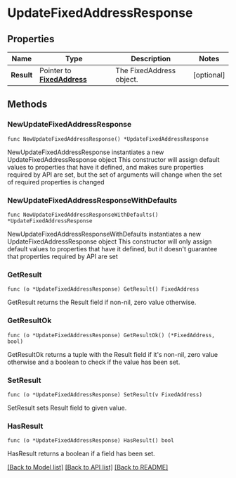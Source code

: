# UpdateFixedAddressResponse

## Properties

Name | Type | Description | Notes
------------ | ------------- | ------------- | -------------
**Result** | Pointer to [**FixedAddress**](FixedAddress.md) | The FixedAddress object. | [optional] 

## Methods

### NewUpdateFixedAddressResponse

`func NewUpdateFixedAddressResponse() *UpdateFixedAddressResponse`

NewUpdateFixedAddressResponse instantiates a new UpdateFixedAddressResponse object
This constructor will assign default values to properties that have it defined,
and makes sure properties required by API are set, but the set of arguments
will change when the set of required properties is changed

### NewUpdateFixedAddressResponseWithDefaults

`func NewUpdateFixedAddressResponseWithDefaults() *UpdateFixedAddressResponse`

NewUpdateFixedAddressResponseWithDefaults instantiates a new UpdateFixedAddressResponse object
This constructor will only assign default values to properties that have it defined,
but it doesn't guarantee that properties required by API are set

### GetResult

`func (o *UpdateFixedAddressResponse) GetResult() FixedAddress`

GetResult returns the Result field if non-nil, zero value otherwise.

### GetResultOk

`func (o *UpdateFixedAddressResponse) GetResultOk() (*FixedAddress, bool)`

GetResultOk returns a tuple with the Result field if it's non-nil, zero value otherwise
and a boolean to check if the value has been set.

### SetResult

`func (o *UpdateFixedAddressResponse) SetResult(v FixedAddress)`

SetResult sets Result field to given value.

### HasResult

`func (o *UpdateFixedAddressResponse) HasResult() bool`

HasResult returns a boolean if a field has been set.


[[Back to Model list]](../README.md#documentation-for-models) [[Back to API list]](../README.md#documentation-for-api-endpoints) [[Back to README]](../README.md)


